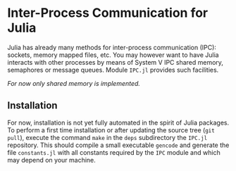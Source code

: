 # Inter-Process Communication for Julia

Julia has already many methods for inter-process communication (IPC): sockets,
memory mapped files, etc.  You may however want to have Julia interacts with
other processes by means of System V IPC shared memory, semaphores
or message queues.  Module `IPC.jl` provides such facilities.

*For now only shared memory is implemented.*


## Installation

For now, installation is not yet fully automated in the spirit of Julia
packages.  To perform a first time installation or after updating the source
tree (`git pull`), execute the command `make` in the `deps` subdirectory the
`IPC.jl` repository.  This should compile a small executable `gencode` and
generate the file `constants.jl` with all constants required by the `IPC`
module and which may depend on your machine.
